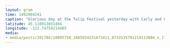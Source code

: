 ```yaml
---
layout: gram
time: 1492984241
caption: "Glorious day at the Tulip Festival yesterday with Carly and Charlie! ❤️ #nofilter"
latitude: 45.118913031494
longitude: -122.74754214405
media:
- media/posts/201704/18095758_1885934231673411_8732535791219113984_n_17867004283117951.jpg
---
```

